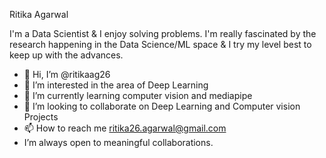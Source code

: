 Ritika Agarwal

I'm a Data Scientist & I enjoy solving problems. I'm really fascinated by the research happening in the Data Science/ML space & I try my level best to keep up with the advances.

- 👋 Hi, I’m @ritikaag26
- 👀 I’m interested in the area of Deep Learning
- 🌱 I’m currently learning computer vision and mediapipe
- 💞️ I’m looking to collaborate on Deep Learning and Computer vision Projects
- 📫 How to reach me ritika26.agarwal@gmail.com
-    I’m always open to meaningful collaborations.

<!---
ritikaag26/ritikaag26 is a ✨ special ✨ repository because its `README.md` (this file) appears on your GitHub profile.
You can click the Preview link to take a look at your changes.
--->
